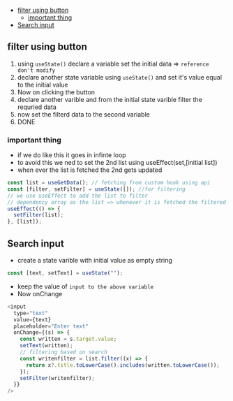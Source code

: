 
- [filter using button](#filter-using-button)
  - [important thing](#important-thing)
- [Search input](#search-input)

## filter using button

1. using `useState()` declare a variable set the initial data => `reference don't modify`
2. declare another state variable using `useState()` and set it's value equal to the initial value
3. Now on clicking the button
4. declare another varible and from the initial state varible filter the requried data
5. now set the filterd data to the second variable
6. DONE

### important thing

- if we do like this it goes in infinte loop
- to avoid this we ned to set the 2nd list using useEffect(set,[initial list])
- when ever the list is fetched the 2nd gets updated

```js
const list = useGetData(); // fetching from custom hook using api
const [filter, setFilter] = useState([]); //for filtering
// we use useEffect to add the list to filter
// dependency array as the list => whenever it is fetched the filtered list is filled up
useEffect(() => {
  setFilter(list);
}, [list]);
```

## Search input

- create a state varible with initial value as empty string

```js
const [text, setText] = useState("");
```

- keep the value of `input to the above variable`
- Now onChange

```js
<input
  type="text"
  value={text}
  placeholder="Enter text"
  onChange={(s) => {
    const written = s.target.value;
    setText(written);
    // filtering based on search
    const writenfilter = list.filter((x) => {
      return x?.title.toLowerCase().includes(written.toLowerCase());
    });
    setFilter(writenfilter);
  }}
/>
```
